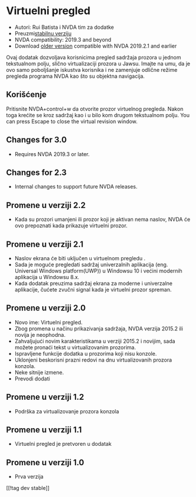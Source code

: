 # Virtuelni pregled #

* Autori: Rui Batista i NVDA tim za dodatke
* Preuzmi[stabilnu verziju][1]
* NVDA compatibility: 2019.3 and beyond
* Download [older version][2] compatible with NVDA 2019.2.1 and earlier

Ovaj dodatak dozvoljava korisnicima pregled sadržaja prozora u jednom
tekstualnom polju, slično virtualizaciji prozora u Jawsu.  Imajte na umu, da
je ovo samo poboljšanje iskustva korisnika i ne zamenjuje odlične režime
pregleda programa NVDA kao što su objektna navigacija.

## Korišćenje ##

Pritisnite NVDA+control+w da otvorite prozor virtuelnog pregleda.  Nakon
toga krećite se kroz sadržaj kao i u bilo kom drugom tekstualnom polju.  You
can press Escape to close the virtual revision window.

## Changes for 3.0

* Requires NVDA 2019.3 or later.

## Changes for 2.3

* Internal changes to support future NVDA releases.

## Promene u verziji 2.2

* Kada su prozori umanjeni ili prozor koji je aktivan nema naslov, NVDA će
  ovo prepoznati kada prikazuje virtuelni prozor.

## Promene u verziji 2.1

* Naslov ekrana će biti uključen u virtuelnom pregledu .
* Sada je moguće pregledati sadržaj univerzalnih aplikacija (eng. Universal
  Windows platform(UWP)) u Windowsu 10 i većini modernih aplikacija u
  Windowsu 8.x.
* Kada dodatak preuzima sadržaj ekrana za moderne i univerzalne aplikacije,
  čućete zvučni signal kada je virtuelni prozor spreman.

## Promene u verziji 2.0

* Novo ime: Virtuelni pregled.
* Zbog promena u načinu prikazivanja sadržaja, NVDA verzija 2015.2 ili
  novija je neophodna.
* Zahvaljujući novim karakteristikama u verziji 2015.2 i novijim, sada
  možete pronaći tekst u virtualizovanim prozorima.
* Ispravljene funkcije dodatka u prozorima koji nisu konzole.
* Uklonjeni beskorisni prazni redovi na dnu virtualizovanih prozora konzola.
* Neke sitnije izmene.
* Prevodi dodati

## Promene u verziji 1.2

* Podrška za virtualizovanje prozora konzola

## Promene u verziji 1.1

* Virtuelni pregled je pretvoren u dodatak

## Promene u verziji 1.0

* Prva verzija

[[!tag dev stable]]

[1]: https://addons.nvda-project.org/files/get.php?file=VR

[2]: https://addons.nvda-project.org/files/get.php?file=VR-2019
